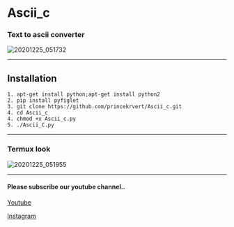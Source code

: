 # Ascii_c
### Text to ascii converter

![20201225_051732](https://user-images.githubusercontent.com/56459297/103111324-c547d500-4671-11eb-9ee8-e24e910a0c6d.jpg)

****

## Installation

```
1. apt-get install python;apt-get install python2
2. pip install pyfiglet
3. git clone https://github.com/princekrvert/Ascii_c.git
4. cd Ascii_c 
4. chmod +x Ascii_c.py
5. ./Ascii_C.py

```

***
### Termux look

![20201225_051955](https://user-images.githubusercontent.com/56459297/103111424-d6ddac80-4672-11eb-9e49-72c52f8aa588.jpg)
***
#### Please subscribe our youtube channel..
[Youtube](https://youtube.com/channel/UCiplAqC9AwtGGxXU3WQy8pw)

[Instagram](https://instagram.com/sirprincekrvert)
